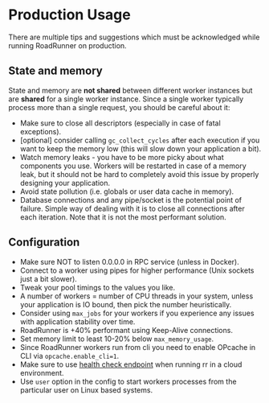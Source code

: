 # Production Usage

There are multiple tips and suggestions which must be acknowledged while running RoadRunner on production.

## State and memory

State and memory are **not shared** between different worker instances but are **shared** for a single worker instance.
Since a single worker typically process more than a single request, you should be careful about it:

- Make sure to close all descriptors (especially in case of fatal exceptions).
- [optional] consider calling `gc_collect_cycles` after each execution if you want to keep the memory low
  (this will slow down your application a bit).
- Watch memory leaks - you have to be more picky about what components you use. Workers will be restarted in case of
  a memory leak, but it should not be hard to completely avoid this issue by properly designing your application.
- Avoid state pollution (i.e. globals or user data cache in memory).
- Database connections and any pipe/socket is the potential point of failure. Simple way of dealing with it is to close
  all connections after each iteration. Note that it is not the most performant solution.
  
## Configuration

- Make sure NOT to listen 0.0.0.0 in RPC service (unless in Docker).
- Connect to a worker using pipes for higher performance (Unix sockets just a bit slower).
- Tweak your pool timings to the values you like.
- A number of workers = number of CPU threads in your system, unless your application is IO bound, then pick
  the number heuristically. 
- Consider using `max_jobs` for your workers if you experience any issues with application stability over time.
- RoadRunner is +40% performant using Keep-Alive connections.
- Set memory limit to least 10-20% below `max_memory_usage`.
- Since RoadRunner workers run from cli you need to enable OPcache in CLI via `opcache.enable_cli=1`.
- Make sure to use [health check endpoint](app-server/health.md) when running rr in a cloud environment.
- Use `user` option in the config to start workers processes from the particular user on Linux based systems.
